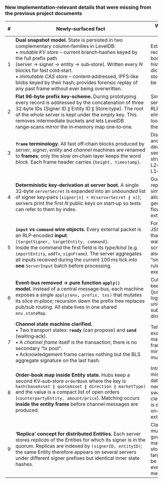 ### New implementation‑relevant details that were **missing from the previous project documents**

| # | Newly‑surfaced fact                                                                                                                                                                                                                                                                                                                                                                                                                | Why it matters / where it lives                                                                                                                          | Sources |
| - | ---------------------------------------------------------------------------------------------------------------------------------------------------------------------------------------------------------------------------------------------------------------------------------------------------------------------------------------------------------------------------------------------------------------------------------- | -------------------------------------------------------------------------------------------------------------------------------------------------------- | ------- |
| 1 | **Dual snapshot model.** State is persisted in two complementary column‑families in LevelDB:  <br>• *mutable KV store* – current branch‑hashes keyed by the full prefix path (server → signer → entity → sub‑store). Written every *N* blocks for fast cold‑start.<br>• *immutable CAS store* – content‑addressed, IPFS‑like blobs keyed by their hash; provides forensic replay of any past frame without ever being overwritten. | Establishes a clear recovery path (fast boot + audit‑grade history) and dictates how the storage layer must be wired.                                    |         |
| 2 | **Flat 96‑byte prefix key‑scheme.** During prototyping every record is addressed by the concatenation of three 32‑byte IDs (Signer ID ∥ Entity ID ∥ Store‑type). The root of the whole server is kept under the *empty* key. This removes intermediate buckets and lets LevelDB range‑scans mirror the in‑memory map one‑to‑one.                                                                                                   | Simplifies serialisation (one RLP blob per node), eliminates extra look‑ups and keeps the debug‑UI trivial.                                              |         |
| 3 | **`frame` terminology.** All fast off‑chain blocks produced by *server*, *signer*, *entity* and *channel* machines are renamed to **frames**; only the slow on‑chain layer keeps the word *block*. Each frame header carries `{height, timestamp}`.                                                                                                                                                                                | Disambiguates UX and code: developers instantly see whether a structure is L2‑off‑chain or L1‑jurisdiction.                                              |         |
| 4 | **Deterministic key‑derivation at server boot.** A single 32‑byte `serverSecret` is expanded into an *unbounded* list of signer key‑pairs (`signer[n] = H(serverSecret ∥ n)`); servers print the first *N* public keys on start‑up so tests can refer to them by index.                                                                                                                                                            | Guarantees reproducible simulations and allows scripted genesis/import flows with zero extra configuration.                                              |         |
| 5 | **`input` vs `command` wire objects.** Every external packet is an RLP‑encoded **input**: `[targetSigner, targetEntity, command]`.<br>Inside the command the first field is its *type/kind* (e.g. `importEntity`, `addTx`, `signFrame`). The server aggregates all inputs received during the current 100 ms tick into **one** `ServerInput` batch before processing.                                                              | Formalises the JSON/RLP schema that front‑end wallets and test scripts must emit; also fixes the “one‑batch‑per‑tick” rule used by the executor.         |         |
| 6 | **Event‑bus removed → pure function `apply()` model.** Instead of a central message‑bus, each machine exposes a single `apply(env, prefix, txs)` that mutates its slice *in‑place*; recursion down the prefix tree replaces pub/sub routing. All state lives in one shared `env.stateMap`.                                                                                                                                         | Cuts indirection, keeps replay simple (just re‑call `apply` in log order) and lets unit‑tests exercise sub‑machines directly.                            |         |
| 7 | **Channel state machine clarified.**<br>• Two transport states: **`ready`** (can propose) and **`send`** (waiting‑ack).<br>• A *channel frame* itself *is* the transaction; there is no secondary “tx pool”.<br>• Acknowledgement frame carries nothing but the BLS aggregate signature on the last hash.                                                                                                                          | Tells implementers exactly when they may emit a new frame and what minimal data an ack must include.                                                     |         |
| 8 | **Order‑book map inside Entity state.** Hubs keep a second KV‑sub‑store `orderBook` where the key is `hash(baseAsset ∥ quoteAsset ∥ direction ∥ marketType)` and the value is a compact list of open orders (`counterpartyEntity, amount/price`). Matching occurs **inside the entity frame** before channel messages are produced.                                                                                                | Introduces the missing data‑structure needed for spot swaps and makes it clear that matching is deterministic and on‑ledger, not in an external service. |         |
| 9 | **‘Replica’ concept for distributed Entities.** Each server stores *replicas* of the Entities for which its signer is in the quorum. Replicas are indexed by `(signerID, entityID)`; the same Entity therefore appears on several servers under different signer prefixes but identical inner state hashes.                                                                                                                        | Clarifies how multi‑party governance is materialised in storage and why the target signer **must** be specified in every incoming message.               |         |

